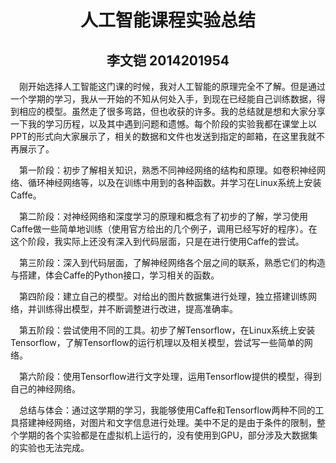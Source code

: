 # <center>人工智能课程实验总结</center>
## <center>李文铠 2014201954</center>

&emsp;刚开始选择人工智能这门课的时候，我对人工智能的原理完全不了解。但是通过一个学期的学习，我从一开始的不知从何处入手，到现在已经能自己训练数据，得到相应的模型。虽然走了很多弯路，但也收获的许多。我的总结就是想和大家分享一下我的学习历程，以及其中遇到问题和遗憾。每个阶段的实验我都在课堂上以PPT的形式向大家展示了，相关的数据和文件也发送到指定的邮箱，在这里我就不再展示了。  

&emsp;第一阶段：初步了解相关知识，熟悉不同神经网络的结构和原理。如卷积神经网络、循环神经网络等，以及在训练中用到的各种函数。并学习在Linux系统上安装Caffe。  

&emsp;第二阶段：对神经网络和深度学习的原理和概念有了初步的了解，学习使用Caffe做一些简单地训练（使用官方给出的几个例子，调用已经写好的程序）。在这个阶段，我实际上还没有深入到代码层面，只是在进行使用Caffe的尝试。  

&emsp;第三阶段：深入到代码层面，了解神经网络各个层之间的联系，熟悉它们的构造与搭建，体会Caffe的Python接口，学习相关的函数。  

&emsp;第四阶段：建立自己的模型。对给出的图片数据集进行处理，独立搭建训练网络，并训练得出模型，并不断调整进行改进，提高准确率。  

&emsp;第五阶段：尝试使用不同的工具。初步了解Tensorflow，在Linux系统上安装Tensorflow，了解Tensorflow的运行机理以及相关模型，尝试写一些简单的网络。  

&emsp;第六阶段：使用Tensorflow进行文字处理，运用Tensorflow提供的模型，得到自己的神经网络。  

&emsp;总结与体会：通过这学期的学习，我能够使用Caffe和Tensorflow两种不同的工具搭建神经网络，对图片和文字信息进行处理。美中不足的是由于条件的限制，整个学期的各个实验都是在虚拟机上运行的，没有使用到GPU，部分涉及大数据集的实验也无法完成。
